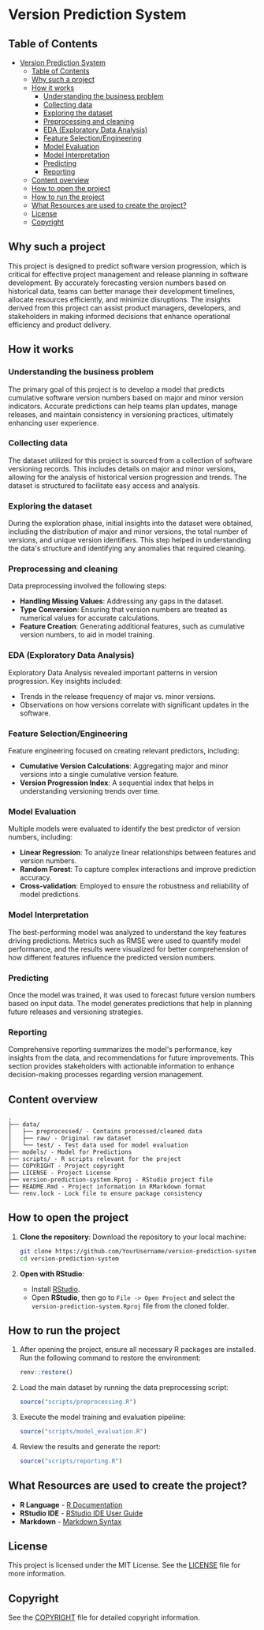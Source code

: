 # Version Prediction System

## Table of Contents

- [Version Prediction System](#version-prediction-system)
  - [Table of Contents](#table-of-contents)
  - [Why such a project](#why-such-a-project)
  - [How it works](#how-it-works)
    - [Understanding the business problem](#understanding-the-business-problem)
    - [Collecting data](#collecting-data)
    - [Exploring the dataset](#exploring-the-dataset)
    - [Preprocessing and cleaning](#preprocessing-and-cleaning)
    - [EDA (Exploratory Data Analysis)](#eda-exploratory-data-analysis)
    - [Feature Selection/Engineering](#feature-selectionengineering)
    - [Model Evaluation](#model-evaluation)
    - [Model Interpretation](#model-interpretation)
    - [Predicting](#predicting)
    - [Reporting](#reporting)
  - [Content overview](#content-overview)
  - [How to open the project](#how-to-open-the-project)
  - [How to run the project](#how-to-run-the-project)
  - [What Resources are used to create the project?](#what-resources-are-used-to-create-the-project)
  - [License](#license)
  - [Copyright](#copyright)

## Why such a project

This project is designed to predict software version progression, which is critical for effective project management and release planning in software development. By accurately forecasting version numbers based on historical data, teams can better manage their development timelines, allocate resources efficiently, and minimize disruptions. The insights derived from this project can assist product managers, developers, and stakeholders in making informed decisions that enhance operational efficiency and product delivery.

## How it works

### Understanding the business problem

The primary goal of this project is to develop a model that predicts cumulative software version numbers based on major and minor version indicators. Accurate predictions can help teams plan updates, manage releases, and maintain consistency in versioning practices, ultimately enhancing user experience.

### Collecting data

The dataset utilized for this project is sourced from a collection of software versioning records. This includes details on major and minor versions, allowing for the analysis of historical version progression and trends. The dataset is structured to facilitate easy access and analysis.

### Exploring the dataset

During the exploration phase, initial insights into the dataset were obtained, including the distribution of major and minor versions, the total number of versions, and unique version identifiers. This step helped in understanding the data's structure and identifying any anomalies that required cleaning.

### Preprocessing and cleaning

Data preprocessing involved the following steps:
- **Handling Missing Values**: Addressing any gaps in the dataset.
- **Type Conversion**: Ensuring that version numbers are treated as numerical values for accurate calculations.
- **Feature Creation**: Generating additional features, such as cumulative version numbers, to aid in model training.

### EDA (Exploratory Data Analysis)

Exploratory Data Analysis revealed important patterns in version progression. Key insights included:
- Trends in the release frequency of major vs. minor versions.
- Observations on how versions correlate with significant updates in the software.

### Feature Selection/Engineering

Feature engineering focused on creating relevant predictors, including:
- **Cumulative Version Calculations**: Aggregating major and minor versions into a single cumulative version feature.
- **Version Progression Index**: A sequential index that helps in understanding versioning trends over time.

### Model Evaluation

Multiple models were evaluated to identify the best predictor of version numbers, including:
- **Linear Regression**: To analyze linear relationships between features and version numbers.
- **Random Forest**: To capture complex interactions and improve prediction accuracy.
- **Cross-validation**: Employed to ensure the robustness and reliability of model predictions.

### Model Interpretation

The best-performing model was analyzed to understand the key features driving predictions. Metrics such as RMSE were used to quantify model performance, and the results were visualized for better comprehension of how different features influence the predicted version numbers.

### Predicting

Once the model was trained, it was used to forecast future version numbers based on input data. The model generates predictions that help in planning future releases and versioning strategies.

### Reporting

Comprehensive reporting summarizes the model's performance, key insights from the data, and recommendations for future improvements. This section provides stakeholders with actionable information to enhance decision-making processes regarding version management.

## Content overview

    .
    ├── data/
    │   ├── preprocessed/ - Contains processed/cleaned data
    │   ├── raw/ - Original raw dataset
    │   └── test/ - Test data used for model evaluation
    ├── models/ - Model for Predictions
    ├── scripts/ - R scripts relevant for the project
    ├── COPYRIGHT - Project copyright
    ├── LICENSE - Project License
    ├── version-prediction-system.Rproj - RStudio project file
    ├── README.Rmd - Project information in RMarkdown format
    └── renv.lock - Lock file to ensure package consistency

## How to open the project

1. **Clone the repository**:
   Download the repository to your local machine:
   ```bash
   git clone https://github.com/YourUsername/version-prediction-system.git
   cd version-prediction-system
   ```

2. **Open with RStudio**:
   - Install [RStudio](https://posit.co/download/rstudio-desktop/).
   - Open **RStudio**, then go to `File -> Open Project` and select the `version-prediction-system.Rproj` file from the cloned folder.

## How to run the project

1. After opening the project, ensure all necessary R packages are installed. Run the following command to restore the environment:
   ```r
   renv::restore()
   ```

2. Load the main dataset by running the data preprocessing script:
   ```r
   source("scripts/preprocessing.R")
   ```

3. Execute the model training and evaluation pipeline:
   ```r
   source("scripts/model_evaluation.R")
   ```

4. Review the results and generate the report:
   ```r
   source("scripts/reporting.R")
   ```

## What Resources are used to create the project?

* **R Language** - [R Documentation](https://www.r-project.org/other-docs.html)
* **RStudio IDE** - [RStudio IDE User Guide](https://docs.posit.co/ide/user/)
* **Markdown** - [Markdown Syntax](https://www.markdownguide.org/basic-syntax/)

## License

This project is licensed under the MIT License. See the [LICENSE](LICENSE) file for more information.

## Copyright

See the [COPYRIGHT](COPYRIGHT) file for detailed copyright information.
